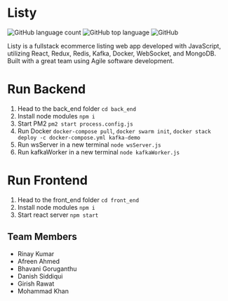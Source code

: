 # Listy
![GitHub language count](https://img.shields.io/github/languages/count/rinaykumar/listy)
![GitHub top language](https://img.shields.io/github/languages/top/rinaykumar/listy)
![GitHub](https://img.shields.io/github/license/rinaykumar/listy)

Listy is a fullstack ecommerce listing web app developed with JavaScript, utilizing React, Redux, Redis, Kafka, Docker, WebSocket, and MongoDB. 
Built with a great team using Agile software development. 


# Run Backend

1. Head to the back_end folder `cd back_end`
2. Install node modules `npm i` 
3. Start PM2 `pm2 start process.config.js`
4. Run Docker `docker-compose pull`, `docker swarm init`, `docker stack deploy -c docker-compose.yml kafka-demo`
5. Run wsServer in a new terminal `node wsServer.js`
6. Run kafkaWorker in a new terminal `node kafkaWorker.js`

# Run Frontend

1. Head to the front_end folder `cd front_end`
2. Install node modules `npm i` 
3. Start react server `npm start`

## Team Members
 
 - Rinay Kumar
 - Afreen Ahmed 
 - Bhavani Goruganthu
 - Danish Siddiqui
 - Girish Rawat
 - Mohammad Khan
